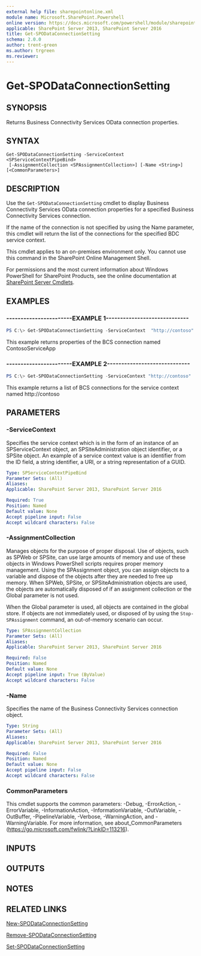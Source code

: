 ```yaml
---
external help file: sharepointonline.xml
module name: Microsoft.SharePoint.Powershell
online version: https://docs.microsoft.com/powershell/module/sharepoint-server/get-spodataconnectionsetting
applicable: SharePoint Server 2013, SharePoint Server 2016
title: Get-SPODataConnectionSetting
schema: 2.0.0
author: trent-green
ms.author: trgreen
ms.reviewer:
---
```


# Get-SPODataConnectionSetting

## SYNOPSIS

Returns Business Connectivity Services OData connection properties.


## SYNTAX

```
Get-SPODataConnectionSetting -ServiceContext <SPServiceContextPipeBind>
 [-AssignmentCollection <SPAssignmentCollection>] [-Name <String>] [<CommonParameters>]
```

## DESCRIPTION
Use the `Get-SPODataConnectionSetting` cmdlet to display Business Connectivity Services OData connection properties for a specified Business Connectivity Services connection.

If the name of the connection is not specified by using the Name parameter, this cmdlet will return the list of the connections for the specified BDC service context.

This cmdlet applies to an on-premises environment only.
You cannot use this command in the SharePoint Online Management Shell.

For permissions and the most current information about Windows PowerShell for SharePoint Products, see the online documentation at [SharePoint Server Cmdlets](https://go.microsoft.com/fwlink/p/?LinkId=251831).


## EXAMPLES

### -----------------------EXAMPLE 1-----------------------------
```powershell
PS C:\> Get-SPODataConnectionSetting -ServiceContext  "http://contoso" -Name "ContosoServiceApp"
```

This example returns properties of the BCS connection named ContosoServiceApp

### -----------------------EXAMPLE 2-----------------------------
```powershell
PS C:\> Get-SPODataConnectionSetting -ServiceContext "http://contoso"
```

This example returns a list of BCS connections for the service context named http://contoso


## PARAMETERS

### -ServiceContext
Specifies the service context which is in the form of an instance of an SPServiceContext object, an SPSiteAdministration object identifier, or a SPSite object.
An example of a service context value is an identifier from the ID field, a string identifier, a URI, or a string representation of a GUID.


```yaml
Type: SPServiceContextPipeBind
Parameter Sets: (All)
Aliases: 
Applicable: SharePoint Server 2013, SharePoint Server 2016

Required: True
Position: Named
Default value: None
Accept pipeline input: False
Accept wildcard characters: False
```

### -AssignmentCollection
Manages objects for the purpose of proper disposal.
Use of objects, such as SPWeb or SPSite, can use large amounts of memory and use of these objects in Windows PowerShell scripts requires proper memory management.
Using the SPAssignment object, you can assign objects to a variable and dispose of the objects after they are needed to free up memory.
When SPWeb, SPSite, or SPSiteAdministration objects are used, the objects are automatically disposed of if an assignment collection or the Global parameter is not used.

When the Global parameter is used, all objects are contained in the global store.
If objects are not immediately used, or disposed of by using the `Stop-SPAssignment` command, an out-of-memory scenario can occur.


```yaml
Type: SPAssignmentCollection
Parameter Sets: (All)
Aliases: 
Applicable: SharePoint Server 2013, SharePoint Server 2016

Required: False
Position: Named
Default value: None
Accept pipeline input: True (ByValue)
Accept wildcard characters: False
```

### -Name
Specifies the name of the Business Connectivity Services connection object.


```yaml
Type: String
Parameter Sets: (All)
Aliases: 
Applicable: SharePoint Server 2013, SharePoint Server 2016

Required: False
Position: Named
Default value: None
Accept pipeline input: False
Accept wildcard characters: False
```

### CommonParameters
This cmdlet supports the common parameters: -Debug, -ErrorAction, -ErrorVariable, -InformationAction, -InformationVariable, -OutVariable, -OutBuffer, -PipelineVariable, -Verbose, -WarningAction, and -WarningVariable. For more information, see about_CommonParameters (https://go.microsoft.com/fwlink/?LinkID=113216).

## INPUTS

## OUTPUTS

## NOTES

## RELATED LINKS

[New-SPODataConnectionSetting](xref:SharePointOnlinePowerShell.New-SPODataConnectionSetting)

[Remove-SPODataConnectionSetting](xref:SharePointOnlinePowerShell.Remove-SPODataConnectionSetting)

[Set-SPODataConnectionSetting](xref:SharePointOnlinePowerShell.Set-SPODataConnectionSetting)
